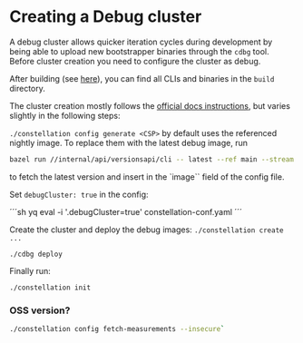 # Creating a Debug cluster

A debug cluster allows quicker iteration cycles during development by being able to upload new bootstrapper binaries through the `cdbg` tool.
Before cluster creation you need to configure the cluster as debug.

After building (see [here](./build-develop-deploy.md#build)), you can find all CLIs and binaries in the `build` directory.

The cluster creation mostly follows the [official docs instructions](https://docs.edgeless.systems/constellation/getting-started/first-steps), but varies slightly in the following steps:

`./constellation config generate <CSP>`
by default uses the referenced nightly image.
To replace them with the latest debug image, run

```sh
bazel run //internal/api/versionsapi/cli -- latest --ref main --stream debug
```

to fetch the latest version and insert in the `image`` field of the config file.

Set `debugCluster: true` in the config:

´´´sh
yq eval -i '.debugCluster=true' constellation-conf.yaml
´´´

Create the cluster and deploy the debug images:
`./constellation create ...`

`./cdbg deploy`

Finally run:

`./constellation init`

### OSS version?
<!-- not sure -->
```sh
./constellation config fetch-measurements --insecure`
```
